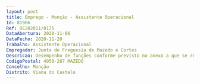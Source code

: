```yaml
--- 
layout: post
title: Emprego - Monção - Assistente Operacional
Id: 81966
Ref: OE202011/0175
DataAbertura: 2020-11-06
DataFecho: 2020-11-20
Trabalho: Assistente Operacional
Empregador: Junta de Freguesia de Mazedo e Cortes
Descricao: Desempenho de funções conforme previsto no anexo a que se refere o nº 2 do artº 88º, anexo à LTFP, para a carreira categoria de Assistente Operacional (grau 1 de complexidade funcional).
CodigoPostal: 4950-287 MAZEDO
Concelho: Monção
Distrito: Viana do Castelo
--- 
```

